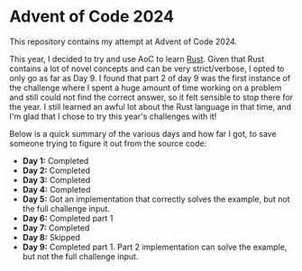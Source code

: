 # Advent of Code 2024

This repository contains my attempt at Advent of Code 2024.

This year, I decided to try and use AoC to learn [Rust](https://www.rust-lang.org/). Given that Rust contains a lot of
novel concepts and can be very strict/verbose, I opted to only go as far as Day 9. I found that part 2 of day 9 was the
first instance of the challenge where I spent a huge amount of time working on a problem and still could not find the
correct answer, so it felt sensible to stop there for the year. I still learned an awful lot about the Rust language in
that time, and I'm glad that I chose to try this year's challenges with it!

Below is a quick summary of the various days and how far I got, to save someone trying to figure it out from the source
code:

- **Day 1:** Completed
- **Day 2:** Completed
- **Day 3:** Completed
- **Day 4:** Completed
- **Day 5:** Got an implementation that correctly solves the example, but not the full challenge input.
- **Day 6:** Completed part 1
- **Day 7:** Completed
- **Day 8:** Skipped
- **Day 9:** Completed part 1. Part 2 implementation can solve the example, but not the full challenge input.
